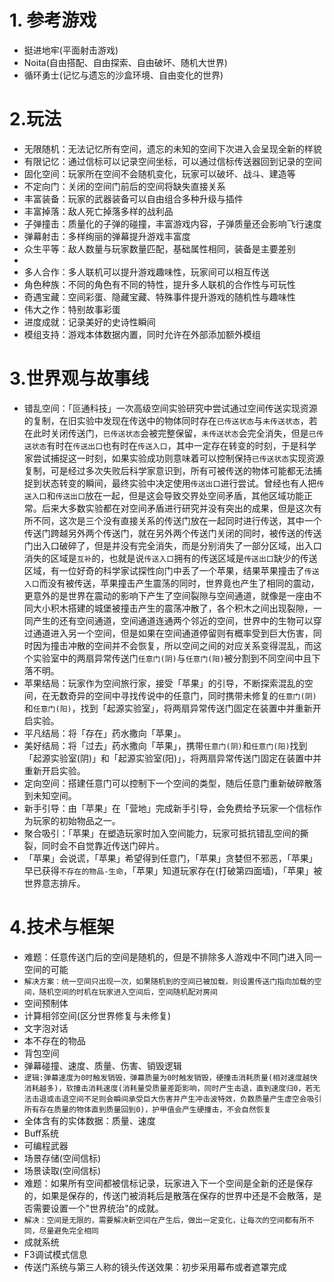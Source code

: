 # 1. 参考游戏
- 挺进地牢(平面射击游戏)
- Noita(自由搭配、自由探索、自由破坏、随机大世界)
- 循环勇士(记忆与遗忘的沙盒环境、自由变化的世界)
# 2.玩法
- 无限随机：无法记忆所有空间，遗忘的未知的空间下次进入会呈现全新的样貌
- 有限记忆：通过信标可以记录空间坐标，可以通过信标传送器回到记录的空间
- 固化空间：玩家所在空间不会随机变化，玩家可以破坏、战斗、建造等
- 不定向门：关闭的空间门前后的空间将缺失直接关系
- 丰富装备：玩家的武器装备可以自由组合多种升级与插件
- 丰富掉落：敌人死亡掉落多样的战利品
- 子弹撞击：质量化的子弹的碰撞，丰富游戏内容，子弹质量还会影响飞行速度
- 弹幕射击：多样绚丽的弹幕提升游戏丰富度
- 众生平等：敌人数量与玩家数量匹配，基础属性相同，装备是主要差别
- 
- 多人合作：多人联机可以提升游戏趣味性，玩家间可以相互传送
- 角色种族：不同的角色有不同的特性，提升多人联机的合作性与可玩性
- 奇遇宝藏：空间彩蛋、隐藏宝藏、特殊事件提升游戏的随机性与趣味性
- 伟大之作：特别故事彩蛋
- 进度成就：记录美好的史诗性瞬间
- 模组支持：游戏本体数据内置，同时允许在外部添加额外模组
# 3.世界观与故事线
- 错乱空间：「叵通科技」一次高级空间实验研究中尝试通过空间传送实现资源的复制，在旧实验中发现在传送中的物体同时存在`已传送状态`与`未传送状态`，若在此时关闭传送门，`已传送状态`会被完整保留，`未传送状态`会完全消失，但是`已传送状态`有时在`传送出口`也有时在`传送入口`，其中一定存在转变的时刻，于是科学家尝试捕捉这一时刻，如果实验成功则意味着可以控制保持`已传送状态`实现资源复制，可是经过多次失败后科学家意识到，所有可被传送的物体可能都无法捕捉到状态转变的瞬间，最终实验中决定使用`传送出口`进行尝试。曾经也有人把`传送入口`和`传送出口`放在一起，但是这会导致交界处空间矛盾，其他区域功能正常。后来大多数实验都在对空间矛盾进行研究并没有突出的成果，但是这次有所不同，这次是三个没有直接关系的传送门放在一起同时进行传送，其中一个传送门跨越另外两个传送门，就在另外两个传送门关闭的同时，被传送的传送门出入口破碎了，但是并没有完全消失，而是分别消失了一部分区域，出入口消失的区域是`互补`的，也就是说`传送入口`拥有的传送区域是`传送出口`缺少的传送区域，有一位好奇的科学家试探性向门中丢了一个苹果，结果苹果撞击了`传送入口`而没有被传送，苹果撞击产生震荡的同时，世界竟也产生了相同的震动，更意外的是世界在震动的影响下产生了空间裂隙与空间通道，就像是一座由不同大小积木搭建的城堡被撞击产生的震荡冲散了，各个积木之间出现裂隙，一同产生的还有空间通道，空间通道连通两个邻近的空间，世界中的生物可以穿过通道进入另一个空间，但是如果在空间通道停留则有概率受到巨大伤害，同时因为撞击冲散的空间并不会恢复，所以空间之间的对应关系变得混乱，而这个实验室中的两扇异常传送门`任意门(阴)`与`任意门(阳)`被分割到不同空间中且下落不明。
- 苹果结局：玩家作为空间旅行家，接受「苹果」的引导，不断探索混乱的空间，在无数奇异的空间中寻找传说中的任意门，同时携带未修复的`任意门(阴)`和`任意门(阳)`，找到「起源实验室」，将两扇异常传送门固定在装置中并重新开启实验。
- 平凡结局：将「存在」药水撒向「苹果」。
- 美好结局：将「过去」药水撒向「苹果」，携带`任意门(阴)`和`任意门(阳)`找到「起源实验室(阴)」和「起源实验室(阳)」，将两扇异常传送门固定在装置中并重新开启实验。
- 定向空间：搭建任意门可以控制下一个空间的类型，随后任意门重新破碎散落到未知空间。
- 新手引导：由「苹果」在「营地」完成新手引导，会免费给予玩家一个信标作为玩家的初始物品之一。
- 聚合吸引：「苹果」在塑造玩家时加入空间能力，玩家可抵抗错乱空间的撕裂，同时会不自觉靠近传送门碎片。
- 「苹果」会说谎，「苹果」希望得到任意门，「苹果」贪婪但不邪恶，「苹果」早已获得`不存在的物品-生命`，「苹果」知道玩家存在(打破第四面墙)，「苹果」被世界意志排斥。
# 4.技术与框架
- 难题：任意传送门后的空间是随机的，但是不排除多人游戏中不同门进入同一空间的可能
- `解决方案：统一空间只出现一次，如果随机到的空间已被加载，则设置传送门指向加载的空间，随机空间的时机在玩家进入空间后，空间随机配对房间`
- 空间预制体
- 计算相邻空间(区分世界修复与未修复)
- 文字泡对话
- 本不存在的物品
- 背包空间
- 弹幕碰撞、速度、质量、伤害、销毁逻辑
- `逻辑:弹幕速度为0时触发销毁，弹幕质量为0时触发销毁，硬撞击消耗质量(相对速度越快消耗越多)，软撞击消耗速度(消耗量受质量差距影响，同时产生击退，直到速度归0，若无法击退或击退空间不足则会瞬间承受巨大伤害并产生冲击波特效，负数质量产生虚空会吸引所有存在质量的物体直到质量回到0)，护甲值会产生硬撞击，不会自然恢复`
- 全体含有的实体数据：质量、速度
- Buff系统
- 可编程武器
- 场景存储(空间信标)
- 场景读取(空间信标)
- 难题：如果所有空间都被信标记录，玩家进入下一个空间是全新的还是保存的，如果是保存的，传送门被消耗后是散落在保存的世界中还是不会散落，是否需要设置一个"世界统治"的成就。
- `解决：空间是无限的，需要解决新空间在产生后，做出一定变化，让每次的空间都有所不同，尽量避免完全相同`
- 成就系统
- F3调试模式信息
- 传送门系统与第三人称的镜头传送效果：初步采用幕布或者遮罩完成